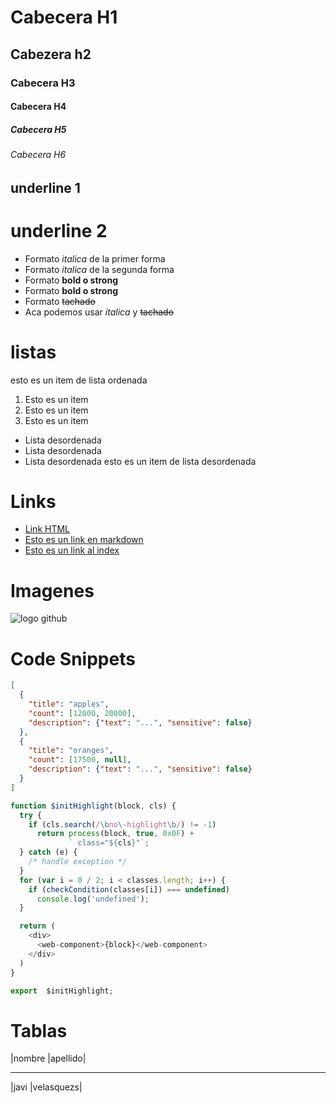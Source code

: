 # Cabecera H1
## Cabezera h2
### Cabecera H3
#### Cabecera H4
##### Cabecera H5
###### Cabecera H6


underline 1
---------------
underline 2
========

- Formato *italica* de la primer forma
- Formato _italica_ de la segunda forma
- Formato **bold o strong**
- Formato __bold o strong__
- Formato ~~tachado~~
- Aca podemos usar *italica* y ~~tachado~~

# listas
esto es un item de lista ordenada
1. Esto es un item
1. Esto es un item
1. Esto es un item
- Lista desordenada
- Lista desordenada
- Lista desordenada
esto es un item de lista desordenada

# Links
- <a href="www.google.cl">Link HTML</a>
- [Esto es un link en markdown](www.google.com)
- [Esto es un link al index](index.html)

# Imagenes
![logo github]()

# Code Snippets
~~~JSON
[
  {
    "title": "apples",
    "count": [12000, 20000],
    "description": {"text": "...", "sensitive": false}
  },
  {
    "title": "oranges",
    "count": [17500, null],
    "description": {"text": "...", "sensitive": false}
  }
]
~~~
~~~Javascript
function $initHighlight(block, cls) {
  try {
    if (cls.search(/\bno\-highlight\b/) != -1)
      return process(block, true, 0x0F) +
             ` class="${cls}"`;
  } catch (e) {
    /* handle exception */
  }
  for (var i = 0 / 2; i < classes.length; i++) {
    if (checkCondition(classes[i]) === undefined)
      console.log('undefined');
  }

  return (
    <div>
      <web-component>{block}</web-component>
    </div>
  )
}

export  $initHighlight;
~~~
# Tablas
|nombre |apellido|
__________________
|javi |velasquezs|

